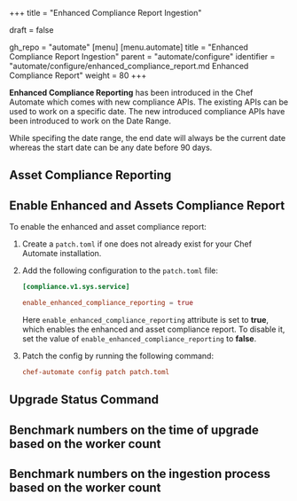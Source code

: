 +++
title = "Enhanced Compliance Report Ingestion"

draft = false

gh_repo = "automate"
[menu]
  [menu.automate]
    title = "Enhanced Compliance Report Ingestion"
    parent = "automate/configure"
    identifier = "automate/configure/enhanced_compliance_report.md Enhanced Compliance Report"
    weight = 80
+++

**Enhanced Compliance Reporting** has been introduced in the Chef Automate which comes with new compliance APIs. The existing APIs can be used to work on a specific date. The new introduced compliance APIs have been introduced to work on the Date Range.

While specifing the date range, the end date will always be the current date whereas the start date can be any date before 90 days.

## Asset Compliance Reporting



## Enable Enhanced and Assets Compliance Report

To enable the enhanced and asset compliance report:

1. Create a `patch.toml` if one does not already exist for your Chef Automate installation.

1. Add the following configuration to the `patch.toml` file:

    ```toml
    [compliance.v1.sys.service]

    enable_enhanced_compliance_reporting = true
    ```

    Here `enable_enhanced_compliance_reporting` attribute is set to **true**, which enables the enhanced and asset compliance report. To disable it, set the value of `enable_enhanced_compliance_reporting` to **false**.

1. Patch the config by running the following command:

    ```toml
    chef-automate config patch patch.toml
    ```

## Upgrade Status Command



## Benchmark numbers on the time of upgrade based on the worker count



## Benchmark numbers on the ingestion process based on the worker count

